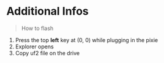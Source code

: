 # Additional Infos

> How to flash

1. Press the top __left__ key at (0, 0) while plugging in the pixie
2. Explorer opens
3. Copy uf2 file on the drive

